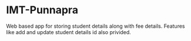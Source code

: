 # IMT-Punnapra
Web based app for storing student details along with fee details. Features like add and update student details id also privided.
